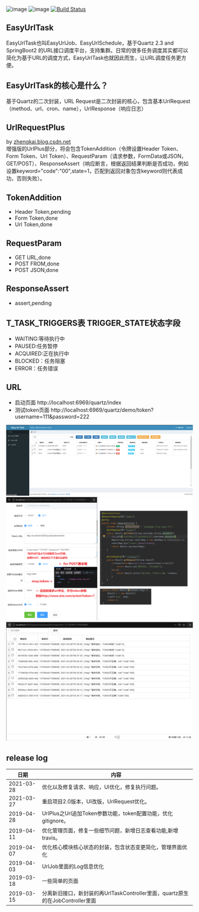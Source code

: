 ![image](https://img.shields.io/badge/Quartz-%E2%98%85%E2%98%85%E2%98%85%E2%98%85%E2%98%85-brightgreen.svg)
![image](https://img.shields.io/badge/springboot2-%E2%98%85%E2%98%85%E2%98%85%E2%98%85%E2%98%85-brightgreen.svg)
[![Build Status](https://api.travis-ci.org/moshowgame/spring-boot-EasyUrlTask.svg?branch=master)](https://api.travis-ci.org/moshowgame/spring-boot-EasyUrlTask.svg)
<br>

EasyUrlTask
----
EasyUrlTask也叫EasyUrlJob、EasyUrlSchedule，基于Quartz 2.3 and SpringBoot2 的URL接口调度平台，支持集群。日常的很多任务调度其实都可以简化为基于URL的调度方式，EasyUrlTask也就因此而生，让URL调度任务更方便。

EasyUrlTask的核心是什么？
----
基于Quartz的二次封装，URL Request是二次封装的核心，包含基本UrlRequest（method、url、cron、name），UrlResponse（响应日志）


UrlRequestPlus
----
by [zhengkai.blog.csdn.net](zhengkai.blog.csdn.net) <br>
增强版的UrlPlus部分，将会包含TokenAddition（令牌设置Header Token、Form Token、Url Token）、RequestParam（请求参数，FormData或JSON，GET/POST）、ResponseAssert（响应断言，根据返回结果判断是否成功，例如设置keyword="code":"00",state=1，匹配到返回对象包含keyword则代表成功，否则失败）。

TokenAddition
----
- Header Token,pending
- Form Token,done
- Url Token,done

RequestParam
----
- GET URL,done
- POST FROM,done
- POST JSON,done

ResponseAssert
----
- assert,pending


T_TASK_TRIGGERS表 TRIGGER_STATE状态字段
----
- WAITING:等待执行中
- PAUSED:任务暂停
- ACQUIRED:正在执行中
- BLOCKED：任务阻塞 
- ERROR：任务错误

URL
----
- 启动页面 http://localhost:6969/quartz/index
- 测试token页面 http://localhost:6969/quartz/demo/token?username=111&password=222

<img src="./image1.png">
<img src="./image2.png">
<img src="./image3.png">

release log
----
|日期|内容|
|----|----|
|2021-03-28|优化以及修复请求、响应，UI优化，修复执行问题。|
|2021-03-27|重启项目2.0版本，UI改版，UrlRequest优化。|
|2019-04-28|UrlPlus之Url追加Token参数功能，token配置功能，优化gitignore。|
|2019-04-11|优化管理页面，修复一些细节问题，新增日志查看功能,新增travis。|
|2019-04-07|优化核心模块核心状态的封装，包含状态变更简化，管理界面优化|
|2019-04-03|UrlJob里面的Log信息优化|
|2019-03-18|一些简单的页面|
|2019-03-15|分离新旧接口，新封装的再UrlTaskController里面，quartz原生的在JobController里面|